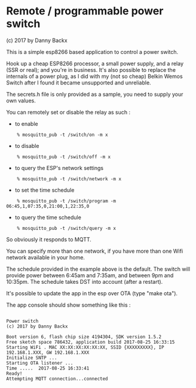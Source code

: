 # Remote / programmable power switch
(c) 2017 by Danny Backx

This is a simple esp8266 based application to control a power switch.

Hook up a cheap ESP8266 processor, a small power supply, and a relay (SSR or real); and you're in business.
It's also possible to replace the internals of a power plug, as I did with my (not so cheap) Belkin Wemos Switch after I found it became unsupported and unreliable.

The secrets.h file is only provided as a sample, you need to supply your own values.

You can remotely set or disable the relay as such :
 - to enable
```
    % mosquitto_pub -t /switch/on -m x
```
 - to disable
```
    % mosquitto_pub -t /switch/off -m x
```
 - to query the ESP's network settings
```
    % mosquitto_pub -t /switch/network -m x
```
 - to set the time schedule
```
    % mosquitto_pub -t /switch/program -m 06:45,1,07:35,0,21:00,1,22:35,0
```
 - to query the time schedule
```
    % mosquitto_pub -t /switch/query -m x
```

So obviously it responds to MQTT.

You can specify more than one network, if you have more than one Wifi network available in your home.

The schedule provided in the example above is the default. The switch will provide power between 6:45am and 7:35am,
and between 9pm and 10:35pm. The schedule takes DST into account (after a restart).

It's possible to update the app in the esp over OTA (type "make ota").

The app console should show something like this :
```

Power switch
(c) 2017 by Danny Backx

Boot version 6, flash chip size 4194304, SDK version 1.5.2
Free sketch space 786432, application build 2017-08-25 16:33:15
Starting WiFi . MAC XX:XX:XX:XX:XX:XX, SSID {XXXXXXXXX}, IP 192.168.1.XXX, GW 192.168.1.XXX
Initialize SNTP ...
Starting OTA listener ...
Time .....  2017-08-25 16:33:41
Ready!
Attempting MQTT connection...connected

```
